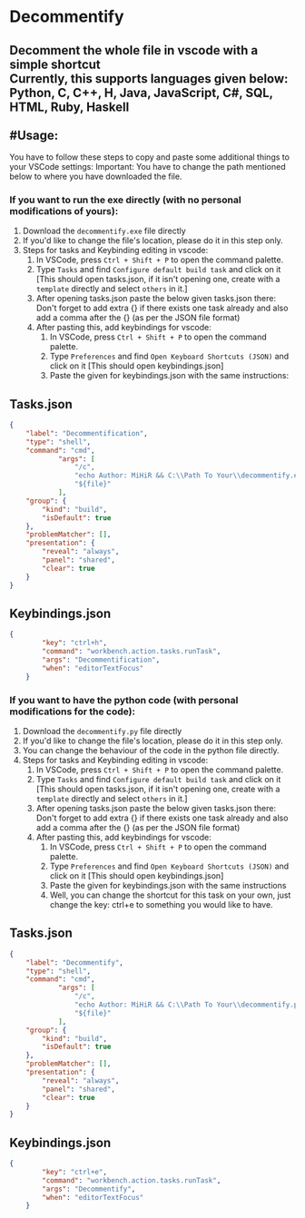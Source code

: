 # Decommentify
Decomment the whole file in vscode with a simple shortcut <br>
Currently, this supports languages given below:<br>
Python, C, C++, H, Java, JavaScript, C#, SQL, HTML, Ruby, Haskell <br> <br>
#Usage:
----
You have to follow these steps to copy and paste some additional things to your VSCode settings:
Important: You have to change the path mentioned below to where you have downloaded the file.
### If you want to run the exe directly (with no personal modifications of yours):
1. Download the `decommentify.exe` file directly
2. If you'd like to change the file's location, please do it in this step only.
3. Steps for tasks and Keybinding editing in vscode:
     1.  In VSCode, press `Ctrl + Shift + P` to open the command palette.
     2.  Type `Tasks` and find `Configure default build task` and click on it [This should open tasks.json, if it isn't opening one, create with a `template` directly and select `others` in it.]
     3.  After opening tasks.json paste the below given tasks.json there:<br>
          Don't forget to add extra {} if there exists one task already and also add a comma after the {} (as per the JSON file format) <br>
     4. After pasting this, add keybindings for vscode:
          1. In VSCode, press `Ctrl + Shift + P` to open the command palette.
          2.  Type `Preferences` and find `Open Keyboard Shortcuts (JSON)` and click on it [This should open keybindings.json]
          3.  Paste the given for keybindings.json with the same instructions:

## Tasks.json

```json
{
    "label": "Decommentification",
    "type": "shell",
    "command": "cmd",
            "args": [
                "/c", 
                "echo Author: MiHiR && C:\\Path To Your\\decommentify.exe",
                "${file}"
            ],
    "group": {
        "kind": "build",
        "isDefault": true
    },
    "problemMatcher": [],
    "presentation": {
        "reveal": "always",
        "panel": "shared",
        "clear": true
    }
}
```
## Keybindings.json
```json
{
        "key": "ctrl+h",
        "command": "workbench.action.tasks.runTask",
        "args": "Decommentification",
        "when": "editorTextFocus"
    }
```


### If you want to have the python code (with personal modifications for the code):
1. Download the `decommentify.py` file directly
2. If you'd like to change the file's location, please do it in this step only.
3. You can change the behaviour of the code in the python file directly.
4. Steps for tasks and Keybinding editing in vscode:
     1.  In VSCode, press `Ctrl + Shift + P` to open the command palette.
     2.  Type `Tasks` and find `Configure default build task` and click on it [This should open tasks.json, if it isn't opening one, create with a `template` directly and select `others` in it.]
     3.  After opening tasks.json paste the below given tasks.json there:<br>
          Don't forget to add extra {} if there exists one task already and also add a comma after the {} (as per the JSON file format) <br>
     4. After pasting this, add keybindings for vscode:
          1. In VSCode, press `Ctrl + Shift + P` to open the command palette.
          2.  Type `Preferences` and find `Open Keyboard Shortcuts (JSON)` and click on it [This should open keybindings.json]
          3.  Paste the given for keybindings.json with the same instructions
          4.  Well, you can change the shortcut for this task on your own, just change the key: ctrl+e to something you would like to have.

## Tasks.json

```json
{
    "label": "Decommentify",
    "type": "shell",
    "command": "cmd",
            "args": [
                "/c", 
                "echo Author: MiHiR && C:\\Path To Your\\decommentify.py",
                "${file}"
            ],
    "group": {
        "kind": "build",
        "isDefault": true
    },
    "problemMatcher": [],
    "presentation": {
        "reveal": "always",
        "panel": "shared",
        "clear": true
    }
}
```
## Keybindings.json
```json
{
        "key": "ctrl+e",
        "command": "workbench.action.tasks.runTask",
        "args": "Decommentify",
        "when": "editorTextFocus"
    }
```
 
